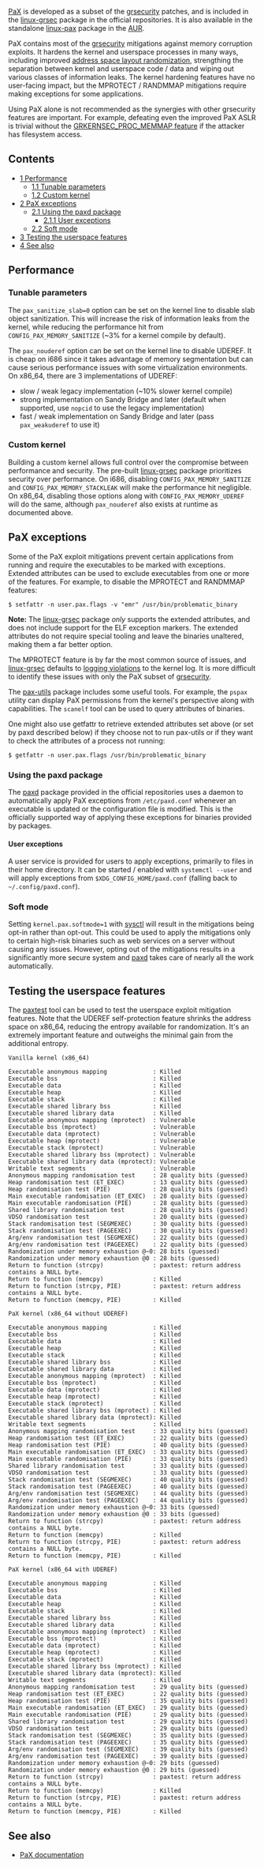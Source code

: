 [PaX](https://en.wikipedia.org/wiki/PaX "wikipedia:PaX") is developed as a subset of the [grsecurity](/index.php/Grsecurity "Grsecurity") patches, and is included in the [linux-grsec](https://www.archlinux.org/packages/?name=linux-grsec) package in the official repositories. It is also available in the standalone [linux-pax](https://aur.archlinux.org/packages/linux-pax/) package in the [AUR](/index.php/AUR "AUR").

PaX contains most of the [grsecurity](/index.php/Grsecurity "Grsecurity") mitigations against memory corruption exploits. It hardens the kernel and userspace processes in many ways, including improved [address space layout randomization](https://en.wikipedia.org/wiki/Address_space_layout_randomization "wikipedia:Address space layout randomization"), strengthing the separation between kernel and userspace code / data and wiping out various classes of information leaks. The kernel hardening features have no user-facing impact, but the MPROTECT / RANDMMAP mitigations require making exceptions for some applications.

Using PaX alone is not recommended as the synergies with other grsecurity features are important. For example, defeating even the improved PaX ASLR is trivial without the [GRKERNSEC_PROC_MEMMAP feature](https://en.wikibooks.org/wiki/Grsecurity/Appendix/Grsecurity_and_PaX_Configuration_Options#Harden_ASLR_against_information_leaks_and_entropy_reduction) if the attacker has filesystem access.

## Contents

*   [1 Performance](#Performance)
    *   [1.1 Tunable parameters](#Tunable_parameters)
    *   [1.2 Custom kernel](#Custom_kernel)
*   [2 PaX exceptions](#PaX_exceptions)
    *   [2.1 Using the paxd package](#Using_the_paxd_package)
        *   [2.1.1 User exceptions](#User_exceptions)
    *   [2.2 Soft mode](#Soft_mode)
*   [3 Testing the userspace features](#Testing_the_userspace_features)
*   [4 See also](#See_also)

## Performance

### Tunable parameters

The `pax_sanitize_slab=0` option can be set on the kernel line to disable slab object sanitization. This will increase the risk of information leaks from the kernel, while reducing the performance hit from `CONFIG_PAX_MEMORY_SANITIZE` (~3% for a kernel compile by default).

The `pax_nouderef` option can be set on the kernel line to disable UDEREF. It is cheap on i686 since it takes advantage of memory segmentation but can cause serious performance issues with some virtualization environments. On x86_64, there are 3 implementations of UDEREF:

*   slow / weak legacy implementation (~10% slower kernel compile)
*   strong implementation on Sandy Bridge and later (default when supported, use `nopcid` to use the legacy implementation)
*   fast / weak implementation on Sandy Bridge and later (pass `pax_weakuderef` to use it)

### Custom kernel

Building a custom kernel allows full control over the compromise between performance and security. The pre-built [linux-grsec](https://www.archlinux.org/packages/?name=linux-grsec) package prioritizes security over performance. On i686, disabling `CONFIG_PAX_MEMORY_SANITIZE` and `CONFIG_PAX_MEMORY_STACKLEAK` will make the performance hit negligible. On x86_64, disabling those options along with `CONFIG_PAX_MEMORY_UDEREF` will do the same, although `pax_nouderef` also exists at runtime as documented above.

## PaX exceptions

Some of the PaX exploit mitigations prevent certain applications from running and require the executables to be marked with exceptions. Extended attributes can be used to exclude executables from one or more of the features. For example, to disable the MPROTECT and RANDMMAP features:

```
$ setfattr -n user.pax.flags -v "emr" /usr/bin/problematic_binary

```

**Note:** The [linux-grsec](https://www.archlinux.org/packages/?name=linux-grsec) package *only* supports the extended attributes, and does not include support for the ELF exception markers. The extended attributes do not require special tooling and leave the binaries unaltered, making them a far better option.

The MPROTECT feature is by far the most common source of issues, and [linux-grsec](https://www.archlinux.org/packages/?name=linux-grsec) defaults to [logging violations](/index.php/Grsecurity#Auditing "Grsecurity") to the kernel log. It is more difficult to identify these issues with only the PaX subset of [grsecurity](/index.php/Grsecurity "Grsecurity").

The [pax-utils](https://www.archlinux.org/packages/?name=pax-utils) package includes some useful tools. For example, the `pspax` utility can display PaX permissions from the kernel's perspective along with capabilities. The `scanelf` tool can be used to query attributes of binaries.

One might also use getfattr to retrieve extended attributes set above (or set by paxd described below) if they choose not to run pax-utils or if they want to check the attributes of a process not running:

```
$ getfattr -n user.pax.flags /usr/bin/problematic_binary

```

### Using the paxd package

The [paxd](https://www.archlinux.org/packages/?name=paxd) package provided in the official repositories uses a daemon to automatically apply PaX exceptions from `/etc/paxd.conf` whenever an executable is updated or the configuration file is modified. This is the officially supported way of applying these exceptions for binaries provided by packages.

#### User exceptions

A user service is provided for users to apply exceptions, primarily to files in their home directory. It can be started / enabled with `systemctl --user` and will apply exceptions from `$XDG_CONFIG_HOME/paxd.conf` (falling back to `~/.config/paxd.conf`).

### Soft mode

Setting `kernel.pax.softmode=1` with [sysctl](/index.php/Sysctl "Sysctl") will result in the mitigations being opt-in rather than opt-out. This could be used to apply the mitigations only to certain high-risk binaries such as web services on a server without causing any issues. However, opting out of the mitigations results in a significantly more secure system and [paxd](https://www.archlinux.org/packages/?name=paxd) takes care of nearly all the work automatically.

## Testing the userspace features

The [paxtest](https://www.archlinux.org/packages/?name=paxtest) tool can be used to test the userspace exploit mitigation features. Note that the UDEREF self-protection feature shrinks the address space on x86_64, reducing the entropy available for randomization. It's an extremely important feature and outweighs the minimal gain from the additional entropy.

 `Vanilla kernel (x86_64)` 
```
Executable anonymous mapping             : Killed
Executable bss                           : Killed
Executable data                          : Killed
Executable heap                          : Killed
Executable stack                         : Killed
Executable shared library bss            : Killed
Executable shared library data           : Killed
Executable anonymous mapping (mprotect)  : Vulnerable
Executable bss (mprotect)                : Vulnerable
Executable data (mprotect)               : Vulnerable
Executable heap (mprotect)               : Vulnerable
Executable stack (mprotect)              : Vulnerable
Executable shared library bss (mprotect) : Vulnerable
Executable shared library data (mprotect): Vulnerable
Writable text segments                   : Vulnerable
Anonymous mapping randomisation test     : 28 quality bits (guessed)
Heap randomisation test (ET_EXEC)        : 13 quality bits (guessed)
Heap randomisation test (PIE)            : 28 quality bits (guessed)
Main executable randomisation (ET_EXEC)  : 28 quality bits (guessed)
Main executable randomisation (PIE)      : 28 quality bits (guessed)
Shared library randomisation test        : 28 quality bits (guessed)
VDSO randomisation test                  : 20 quality bits (guessed)
Stack randomisation test (SEGMEXEC)      : 30 quality bits (guessed)
Stack randomisation test (PAGEEXEC)      : 30 quality bits (guessed)
Arg/env randomisation test (SEGMEXEC)    : 22 quality bits (guessed)
Arg/env randomisation test (PAGEEXEC)    : 22 quality bits (guessed)
Randomization under memory exhaustion @~0: 28 bits (guessed)
Randomization under memory exhaustion @0 : 28 bits (guessed)
Return to function (strcpy)              : paxtest: return address contains a NULL byte.
Return to function (memcpy)              : Killed
Return to function (strcpy, PIE)         : paxtest: return address contains a NULL byte.
Return to function (memcpy, PIE)         : Killed

```
 `PaX kernel (x86_64 without UDEREF)` 
```
Executable anonymous mapping             : Killed
Executable bss                           : Killed
Executable data                          : Killed
Executable heap                          : Killed
Executable stack                         : Killed
Executable shared library bss            : Killed
Executable shared library data           : Killed
Executable anonymous mapping (mprotect)  : Killed
Executable bss (mprotect)                : Killed
Executable data (mprotect)               : Killed
Executable heap (mprotect)               : Killed
Executable stack (mprotect)              : Killed
Executable shared library bss (mprotect) : Killed
Executable shared library data (mprotect): Killed
Writable text segments                   : Killed
Anonymous mapping randomisation test     : 33 quality bits (guessed)
Heap randomisation test (ET_EXEC)        : 22 quality bits (guessed)
Heap randomisation test (PIE)            : 40 quality bits (guessed)
Main executable randomisation (ET_EXEC)  : 33 quality bits (guessed)
Main executable randomisation (PIE)      : 33 quality bits (guessed)
Shared library randomisation test        : 33 quality bits (guessed)
VDSO randomisation test                  : 33 quality bits (guessed)
Stack randomisation test (SEGMEXEC)      : 40 quality bits (guessed)
Stack randomisation test (PAGEEXEC)      : 40 quality bits (guessed)
Arg/env randomisation test (SEGMEXEC)    : 44 quality bits (guessed)
Arg/env randomisation test (PAGEEXEC)    : 44 quality bits (guessed)
Randomization under memory exhaustion @~0: 33 bits (guessed)
Randomization under memory exhaustion @0 : 33 bits (guessed)
Return to function (strcpy)              : paxtest: return address contains a NULL byte.
Return to function (memcpy)              : Killed
Return to function (strcpy, PIE)         : paxtest: return address contains a NULL byte.
Return to function (memcpy, PIE)         : Killed

```
 `PaX kernel (x86_64 with UDEREF)` 
```
Executable anonymous mapping             : Killed
Executable bss                           : Killed
Executable data                          : Killed
Executable heap                          : Killed
Executable stack                         : Killed
Executable shared library bss            : Killed
Executable shared library data           : Killed
Executable anonymous mapping (mprotect)  : Killed
Executable bss (mprotect)                : Killed
Executable data (mprotect)               : Killed
Executable heap (mprotect)               : Killed
Executable stack (mprotect)              : Killed
Executable shared library bss (mprotect) : Killed
Executable shared library data (mprotect): Killed
Writable text segments                   : Killed
Anonymous mapping randomisation test     : 29 quality bits (guessed)
Heap randomisation test (ET_EXEC)        : 22 quality bits (guessed)
Heap randomisation test (PIE)            : 35 quality bits (guessed)
Main executable randomisation (ET_EXEC)  : 29 quality bits (guessed)
Main executable randomisation (PIE)      : 29 quality bits (guessed)
Shared library randomisation test        : 29 quality bits (guessed)
VDSO randomisation test                  : 29 quality bits (guessed)
Stack randomisation test (SEGMEXEC)      : 35 quality bits (guessed)
Stack randomisation test (PAGEEXEC)      : 35 quality bits (guessed)
Arg/env randomisation test (SEGMEXEC)    : 39 quality bits (guessed)
Arg/env randomisation test (PAGEEXEC)    : 39 quality bits (guessed)
Randomization under memory exhaustion @~0: 29 bits (guessed)
Randomization under memory exhaustion @0 : 29 bits (guessed)
Return to function (strcpy)              : paxtest: return address contains a NULL byte.
Return to function (memcpy)              : Killed
Return to function (strcpy, PIE)         : paxtest: return address contains a NULL byte.
Return to function (memcpy, PIE)         : Killed

```

## See also

*   [PaX documentation](https://pax.grsecurity.net/docs/)